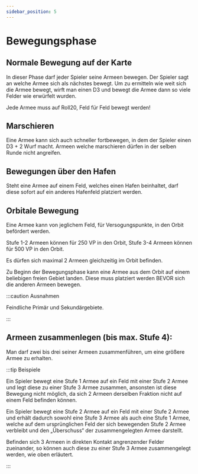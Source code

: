 ```yaml
---
sidebar_position: 5
---
```


# Bewegungsphase

## Normale Bewegung auf der Karte

In dieser Phase darf jeder Spieler seine Armeen bewegen. Der Spieler sagt an welche Armee sich als nächstes bewegt. Um zu ermitteln wie weit sich die Armee bewegt, wirft man einen D3 und bewegt die Armee dann so viele Felder wie erwürfelt wurden.

Jede Armee muss auf Roll20, Feld für Feld bewegt werden!

## Marschieren

Eine Armee kann sich auch schneller fortbewegen, in dem der Spieler einen D3 + 2 Wurf macht. Armeen welche marschieren dürfen in der selben Runde nicht angreifen.

## Bewegungen über den Hafen

Steht eine Armee auf einem Feld, welches einen Hafen beinhaltet, darf diese sofort auf ein anderes Hafenfeld platziert werden. 

## Orbitale Bewegung

Eine Armee kann von jeglichem Feld, für Versogungspunkte, in den Orbit befördert werden.

Stufe 1-2 Armeen können für 250 VP in den Orbit, Stufe 3-4 Armeen können für 500 VP in den Orbit.

Es dürfen sich maximal 2 Armeen gleichzeitig im Orbit befinden.

Zu Beginn der Bewegungsphase kann eine Armee aus dem Orbit auf einem beliebigen freien Gebiet landen. 
Diese muss platziert werden BEVOR sich die anderen Armeen bewegen.

:::caution Ausnahmen

Feindliche Primär und Sekundärgebiete.

:::

## Armeen zusammenlegen (bis max. Stufe 4):

Man darf zwei bis drei seiner Armeen zusammenführen, um eine größere Armee zu erhalten. 

:::tip Beispiele

Ein Spieler bewegt eine Stufe 1 Armee auf ein Feld mit einer Stufe 2 Armee und legt diese zu einer Stufe 3 Armee zusammen, ansonsten ist diese Bewegung nicht möglich, da sich 2 Armeen derselben Fraktion nicht auf einem Feld befinden können.

Ein Spieler bewegt eine Stufe 2 Armee auf ein Feld mit einer Stufe 2 Armee und erhält dadurch sowohl eine Stufe 3 Armee als auch eine Stufe 1 Armee, welche auf dem 	ursprünglichen Feld der sich bewegenden Stufe 2 Armee verbleibt und den „Überschuss“ der zusammengelegten Armee darstellt.

Befinden sich 3 Armeen in direkten Kontakt angrenzender Felder zueinander, so können auch diese zu einer Stufe 3 Armee zusammengelegt werden, wie oben erläutert.

:::